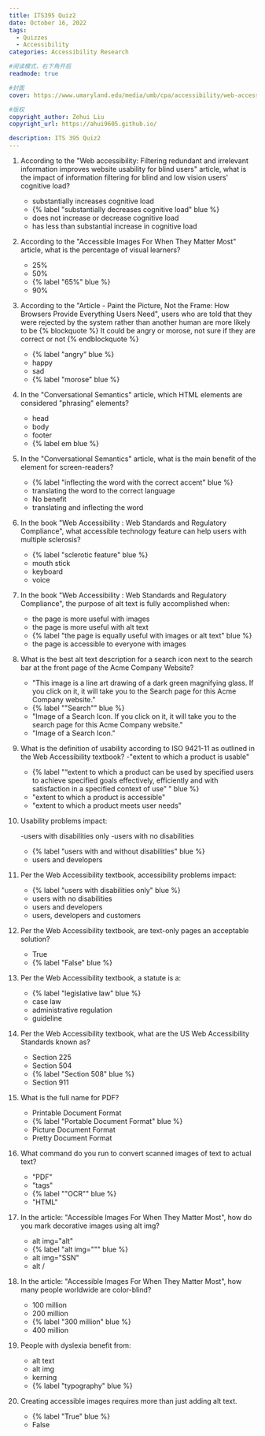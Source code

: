 ```yaml
---
title: ITS395 Quiz2
date: October 16, 2022
tags:
  - Quizzes
  - Accessibility
categories: Accessibility Research

#阅读模式，右下角开启
readmode: true

#封面
cover: https://www.umaryland.edu/media/umb/cpa/accessibility/web-accessibility-page/accessibility.jpg

#版权
copyright_author: Zehui Liu
copyright_url: https://ahui9605.github.io/

description: ITS 395 Quiz2
---
```


1. According to the "Web accessibility: Filtering redundant and irrelevant information improves website usability for blind users" article, what is the impact of information filtering for blind and low vision users' cognitive load?

   - substantially increases cognitive load
   - {% label "substantially decreases cognitive load" blue %}
   - does not increase or decrease cognitive load
   - has less than substantial increase in cognitive load

2. According to the "Accessible Images For When They Matter Most" article, what is the percentage of visual learners?

   - 25%
   - 50%
   - {% label "65%" blue %}
   - 90%

3. According to the "Article - Paint the Picture, Not the Frame: How Browsers Provide Everything Users Need", users who are told that they were rejected by the system rather than another human are more likely to be
   {% blockquote %}
   It could be angry or morose, not sure if they are correct or not
   {% endblockquote %}

   - {% label "angry" blue %}
   - happy
   - sad
   - {% label "morose" blue %}

4. In the "Conversational Semantics" article, which HTML elements are considered "phrasing" elements?

   - head
   - body
   - footer
   - {% label em blue %}

5. In the "Conversational Semantics" article, what is the main benefit of the <lang> element for screen-readers?

   - {% label "inflecting the word with the correct accent" blue %}
   - translating the word to the correct language
   - No benefit
   - translating and inflecting the word

6. In the book "Web Accessibility : Web Standards and Regulatory Compliance", what accessible technology feature can help users with multiple sclerosis?

   - {% label "sclerotic feature" blue %}
   - mouth stick
   - keyboard
   - voice

7. In the book "Web Accessibility : Web Standards and Regulatory Compliance", the purpose of alt text is fully accomplished when:

   - the page is more useful with images
   - the page is more useful with alt text
   - {% label "the page is equally useful with images or alt text" blue %}
   - the page is accessible to everyone with images

8. What is the best alt text description for a search icon next to the search bar at the front page of the Acme Company Website?

   - "This image is a line art drawing of a dark green magnifying glass. If you click on it, it will take you to the Search page for this Acme Company website."
   - {% label ""Search"" blue %}
   - "Image of a Search Icon. If you click on it, it will take you to the search page for this Acme Company website."
   - "Image of a Search Icon."

9. What is the definition of usability according to ISO 9421-11 as outlined in the Web Accessibility textbook?
   -"extent to which a product is usable"

   - {% label "“extent to which a product can be used by specified users to achieve specified goals effectively, efficiently and with satisfaction in a specified context of use”
     " blue %}
   - "extent to which a product is accessible"
   - "extent to which a product meets user needs"

10. Usability problems impact:

    -users with disabilities only
    -users with no disabilities

    - {% label "users with and without disabilities" blue %}
    - users and developers

11. Per the Web Accessibility textbook, accessibility problems impact:

    - {% label "users with disabilities only" blue %}
    - users with no disabilities
    - users and developers
    - users, developers and customers

12. Per the Web Accessibility textbook, are text-only pages an acceptable solution?

    - True
    - {% label "False" blue %}

13. Per the Web Accessibility textbook, a statute is a:

    - {% label "legislative law" blue %}
    - case law
    - administrative regulation
    - guideline

14. Per the Web Accessibility textbook, what are the US Web Accessibility Standards known as?

    - Section 225
    - Section 504
    - {% label "Section 508" blue %}
    - Section 911

15. What is the full name for PDF?

    - Printable Document Format
    - {% label "Portable Document Format" blue %}
    - Picture Document Format
    - Pretty Document Format

16. What command do you run to convert scanned images of text to actual text?

    - "PDF"
    - "tags"
    - {% label ""OCR"" blue %}
    - "HTML"

17. In the article: "Accessible Images For When They Matter Most", how do you mark decorative images using alt img?

    - alt img="alt"
    - {% label "alt img=""" blue %}
    - alt img="SSN"
    - alt /

18. In the article: "Accessible Images For When They Matter Most", how many people worldwide are color-blind?

    - 100 million
    - 200 million
    - {% label "300 million" blue %}
    - 400 million

19. People with dyslexia benefit from:

    - alt text
    - alt img
    - kerning
    - {% label "typography" blue %}

20. Creating accessible images requires more than just adding alt text.

    - {% label "True" blue %}
    - False
